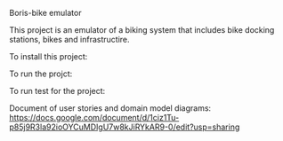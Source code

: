 Boris-bike emulator

This project is an emulator of a biking system that includes bike docking stations, bikes and infrastructire.

To install this project:

To run the projct:

To run test for the project:

Document of user stories and domain model diagrams: 
https://docs.google.com/document/d/1ciz1Tu-p85j9R3la92ioOYCuMDIgU7w8kJiRYkAR9-0/edit?usp=sharing

